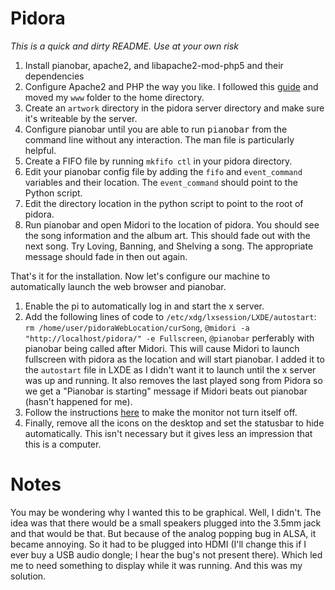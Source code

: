 Pidora
======

*This is a quick and dirty README. Use at your own risk*

1.	Install pianobar, apache2, and libapache2-mod-php5 and their dependencies
2.	Configure Apache2 and PHP the way you like. I followed this [guide](https://help.ubuntu.com/community/ApacheMySQLPHP#Installing_Apache_2) and moved my `www` folder to the home directory.
3.	Create an `artwork` directory in the pidora server directory and make sure it's writeable by the server.
4.	Configure pianobar until you are able to run <tt>pianobar</tt> from the command line without any interaction. The man file is particularly helpful.
5.	Create a FIFO file by running `mkfifo ctl` in your pidora directory.
6.	Edit your pianobar config file by adding the `fifo` and `event_command` variables and their location. The `event_command` should point to the Python script.
7.	Edit the directory location in the python script to point to the root of pidora.
8.	Run pianobar and open Midori to the location of pidora. You should see the song information and the album art. This should fade out with the next song. Try Loving, Banning, and Shelving a song. The appropriate message should fade in then out again.

That's it for the installation. Now let's configure our machine to automatically launch the web browser and pianobar.

1.	Enable the pi to automatically log in and start the x server.
2.	Add the following lines of code to `/etc/xdg/lxsession/LXDE/autostart`: `rm /home/user/pidoraWebLocation/curSong`, `@midori -a "http://localhost/pidora/" -e Fullscreen`, `@pianobar` perferably with pianobar being called after Midori.
	This will cause Midori to launch fullscreen with pidora as the location and will start pianobar. I added it to the `autostart` file in LXDE as I didn't want it to launch until the x server was up and running. It also removes the last played song from Pidora so we get a "Pianobar is starting" message if Midori beats out pianobar (hasn't happened for me).
3.	Follow the instructions [here](http://raspberrypi.stackexchange.com/questions/752/how-do-i-prevent-the-screen-from-going-blank) to make the monitor not turn itself off.
4.	Finally, remove all the icons on the desktop and set the statusbar to hide automatically. This isn't necessary but it gives less an impression that this is a computer.


Notes
=====

You may be wondering why I wanted this to be graphical. Well, I didn't. The idea was that there would be a small speakers plugged into the 3.5mm jack and that would be that. But because of the analog popping bug in ALSA, it became annoying. So it had to be plugged into HDMI (I'll change this if I ever buy a USB audio dongle; I hear the bug's not present there). Which led me to need something to display while it was running. And this was my solution.
